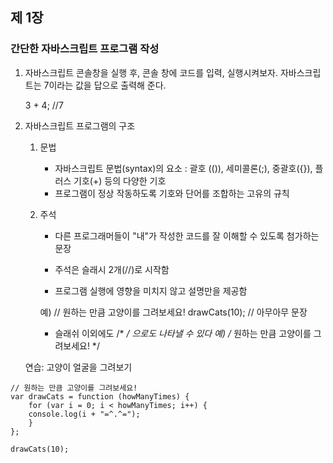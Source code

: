 ## 제 1장
### 간단한 자바스크립트 프로그램 작성


1. 자바스크립트 콘솔창을 실행 후, 콘솔 창에 코드를 입력, 실행시켜보자.
   자바스크립트는 7이라는 값을 답으로 출력해 준다. 

     3 + 4; //7

2. 자바스크립트 프로그램의 구조
     
   1) 문법 
      - 자바스크립트 문법(syntax)의 요소
        : 괄호 (()), 세미콜론(;), 중괄호({}), 플러스 기호(+) 등의 다양한 기호
      - 프로그램이 정상 작동하도록 기호와 단어를 조합하는 고유의 규칙
     
   2) 주석
      - 다른 프로그래머들이 "내"가 작성한 코드를 잘 이해할 수 있도록 첨가하는 문장
      - 주석은 슬래시 2개(//)로 시작함
      
      - 프로그램 실행에 영향을 미치지 않고 설명만을 제공함
      
      예) // 원하는 만큼 고양이를 그려보세요!
         drawCats(10); // 아무아무 문장 
      
      - 슬래쉬 이외에도 /* */ 으로도 나타낼 수 있다
      예) /* 
          원하는 만큼
          고양이를 그려보세요!
          */


   연습: 고양이 얼굴을 그려보기

```
// 원하는 만큼 고양이를 그려보세요!
var drawCats = function (howManyTimes) {
	for (var i = 0; i < howManyTimes; i++) {
	console.log(i + "=^.^=");
	}
};

drawCats(10);
```